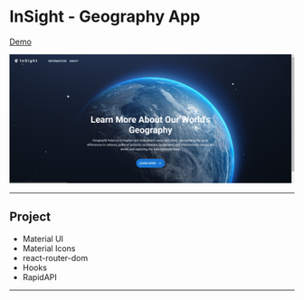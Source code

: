 # InSight - Geography App


[Demo](https://endearing-gelato-785278.netlify.app/)

![central point screenshot](/public/images/readme/insight.png)


*** 

## Project
- Material UI
- Material Icons
- react-router-dom
- Hooks
- RapidAPI


***